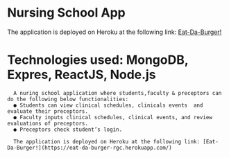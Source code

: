 # Nursing School App

The application is deployed on Heroku at the following link: [Eat-Da-Burger!](https://eat-da-burger-rgc.herokuapp.com/) 
# Technologies used: MongoDB, Expres, ReactJS, Node.js 
      A nuring school application where students,faculty & preceptors can do the following below functionalities: 
      ● Students can view clinical schedules, clinicals events  and evaluate their preceptors.
      ● Faculty inputs clinical schedules, clinical events, and review evaluations of preceptors. 
      ● Preceptors check student’s login.
      
      The application is deployed on Heroku at the following link: [Eat-Da-Burger!](https://eat-da-burger-rgc.herokuapp.com/) 
    
   
      
      
      
      
